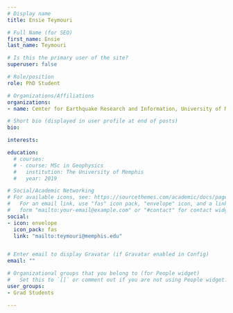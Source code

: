 ```yaml
---
# Display name
title: Ensie Teymouri

# Full Name (for SEO)
first_name: Ensie
last_name: Teymouri

# Is this the primary user of the site?
superuser: false

# Role/position
role: PhD Student

# Organizations/Affiliations
organizations:
- name: Center for Earthquake Research and Information, University of Memphis

# Short bio (displayed in user profile at end of posts)
bio: 

interests:

education:
  # courses:
  # - course: MSc in Geophysics
  #   institution: The University of Memphis
  #   year: 2019

# Social/Academic Networking
# For available icons, see: https://sourcethemes.com/academic/docs/page-builder/#icons
#   For an email link, use "fas" icon pack, "envelope" icon, and a link in the
#   form "mailto:your-email@example.com" or "#contact" for contact widget.
social:
- icon: envelope
  icon_pack: fas
  link: "mailto:teymouri@memphis.edu"


# Enter email to display Gravatar (if Gravatar enabled in Config)
email: ""

# Organizational groups that you belong to (for People widget)
#   Set this to `[]` or comment out if you are not using People widget.
user_groups:
- Grad Students

---
```

